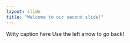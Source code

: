 ```yaml
---
layout: slide
title: "Welcome to our second slide!"
---
```

Witty caption here
Use the left arrow to go back!
